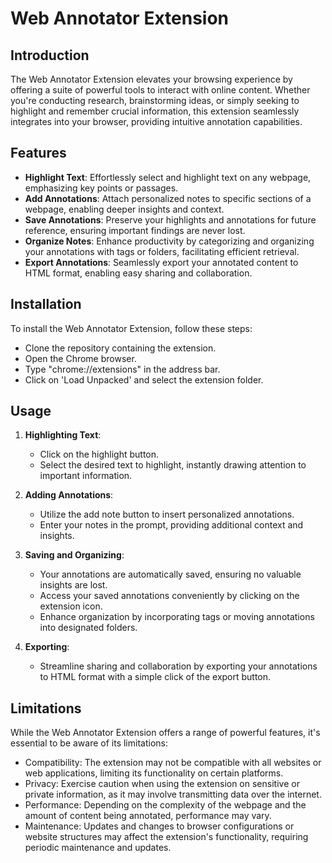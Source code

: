 # Web Annotator Extension

## Introduction

The Web Annotator Extension elevates your browsing experience by offering a suite of powerful tools to interact with online content. Whether you're conducting research, brainstorming ideas, or simply seeking to highlight and remember crucial information, this extension seamlessly integrates into your browser, providing intuitive annotation capabilities.

## Features

- **Highlight Text**: Effortlessly select and highlight text on any webpage, emphasizing key points or passages.
- **Add Annotations**: Attach personalized notes to specific sections of a webpage, enabling deeper insights and context.
- **Save Annotations**: Preserve your highlights and annotations for future reference, ensuring important findings are never lost.
- **Organize Notes**: Enhance productivity by categorizing and organizing your annotations with tags or folders, facilitating efficient retrieval.
- **Export Annotations**: Seamlessly export your annotated content to HTML format, enabling easy sharing and collaboration.

## Installation
To install the Web Annotator Extension, follow these steps:
* Clone the repository containing the extension.
* Open the Chrome browser.
* Type "chrome://extensions" in the address bar.
* Click on 'Load Unpacked' and select the extension folder.

## Usage

1. **Highlighting Text**:
   - Click on the highlight button.
   - Select the desired text to highlight, instantly drawing attention to important information.

2. **Adding Annotations**:
   - Utilize the add note button to insert personalized annotations.
   - Enter your notes in the prompt, providing additional context and insights.

3. **Saving and Organizing**:
   - Your annotations are automatically saved, ensuring no valuable insights are lost.
   - Access your saved annotations conveniently by clicking on the extension icon.
   - Enhance organization by incorporating tags or moving annotations into designated folders.

4. **Exporting**:
   - Streamline sharing and collaboration by exporting your annotations to HTML format with a simple click of the export button.

## Limitations

While the Web Annotator Extension offers a range of powerful features, it's essential to be aware of its limitations:
- Compatibility: The extension may not be compatible with all websites or web applications, limiting its functionality on certain platforms.
- Privacy: Exercise caution when using the extension on sensitive or private information, as it may involve transmitting data over the internet.
- Performance: Depending on the complexity of the webpage and the amount of content being annotated, performance may vary.
- Maintenance: Updates and changes to browser configurations or website structures may affect the extension's functionality, requiring periodic maintenance and updates.
